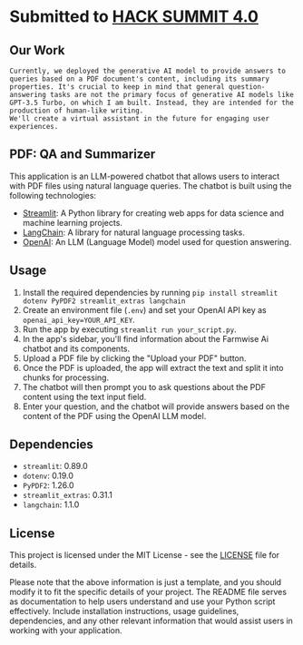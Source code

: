 # Submitted to [HACK SUMMIT 4.0](https://aaruush.org/events/hack-summit)

## Our Work
    Currently, we deployed the generative AI model to provide answers to queries based on a PDF document's content, including its summary properties. It's crucial to keep in mind that general question-answering tasks are not the primary focus of generative AI models like GPT-3.5 Turbo, on which I am built. Instead, they are intended for the production of human-like writing.
    We'll create a virtual assistant in the future for engaging user experiences.

## PDF: QA and Summarizer
This application is an LLM-powered chatbot that allows users to interact with PDF files using natural language queries. The chatbot is built using the following technologies:

- [Streamlit](https://streamlit.io/): A Python library for creating web apps for data science and machine learning projects.
- [LangChain](https://python.langchain.com/): A library for natural language processing tasks.
- [OpenAI](https://platform.openai.com/docs/models): An LLM (Language Model) model used for question answering.

## Usage
1. Install the required dependencies by running `pip install streamlit dotenv PyPDF2 streamlit_extras langchain`
2. Create an environment file (`.env`) and set your OpenAI API key as `openai_api_key=YOUR_API_KEY`.
3. Run the app by executing `streamlit run your_script.py`.
4. In the app's sidebar, you'll find information about the Farmwise Ai chatbot and its components.
5. Upload a PDF file by clicking the "Upload your PDF" button.
6. Once the PDF is uploaded, the app will extract the text and split it into chunks for processing.
7. The chatbot will then prompt you to ask questions about the PDF content using the text input field.
8. Enter your question, and the chatbot will provide answers based on the content of the PDF using the OpenAI LLM model.

## Dependencies
- `streamlit`: 0.89.0
- `dotenv`: 0.19.0
- `PyPDF2`: 1.26.0
- `streamlit_extras`: 0.31.1
- `langchain`: 1.1.0

## License
This project is licensed under the MIT License - see the [LICENSE](LICENSE) file for details.

Please note that the above information is just a template, and you should modify it to fit the specific details of your project. The README file serves as documentation to help users understand and use your Python script effectively. Include installation instructions, usage guidelines, dependencies, and any other relevant information that would assist users in working with your application.